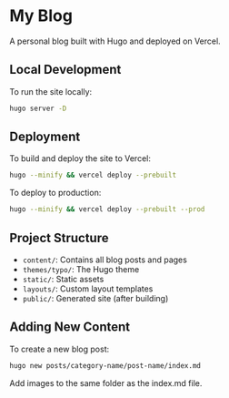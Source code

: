 # My Blog

A personal blog built with Hugo and deployed on Vercel.

## Local Development

To run the site locally:

```bash
hugo server -D
```

## Deployment

To build and deploy the site to Vercel:

```bash
hugo --minify && vercel deploy --prebuilt
```

To deploy to production:

```bash
hugo --minify && vercel deploy --prebuilt --prod
```

## Project Structure

- `content/`: Contains all blog posts and pages
- `themes/typo/`: The Hugo theme
- `static/`: Static assets
- `layouts/`: Custom layout templates
- `public/`: Generated site (after building)

## Adding New Content

To create a new blog post:

```bash
hugo new posts/category-name/post-name/index.md
```

Add images to the same folder as the index.md file.